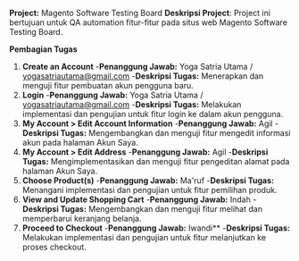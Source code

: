 
**Project:** Magento Software Testing Board
**Deskripsi Project**:
Project ini bertujuan untuk QA automation fitur-fitur pada situs web Magento Software Testing Board.

**Pembagian Tugas**
1.  **Create an Account**
    -**Penanggung Jawab:** Yoga Satria Utama / yogasatriautama@gmail.com
    -**Deskripsi Tugas:** Menerapkan dan menguji fitur pembuatan akun pengguna baru.
2.  **Login**
    -**Penanggung Jawab:** Yoga Satria Utama / yogasatriautama@gmail.com
    -**Deskripsi Tugas:** Melakukan implementasi dan pengujian untuk fitur login ke dalam akun pengguna.
3.  **My Account > Edit Account Information**
    -**Penanggung Jawab:** Agil
    -**Deskripsi Tugas:** Mengembangkan dan menguji fitur mengedit informasi akun pada halaman Akun Saya.
4.  **My Account > Edit Address**
    -**Penanggung Jawab:** Agil
    -**Deskripsi Tugas:** Mengimplementasikan dan menguji fitur pengeditan alamat pada halaman Akun Saya.
5.  **Choose Product(s)**
    -**Penanggung Jawab:** Ma'ruf
    -**Deskripsi Tugas:** Menangani implementasi dan pengujian untuk fitur pemilihan produk.
6.  **View and Update Shopping Cart**
    -**Penanggung Jawab:** Indah
    -**Deskripsi Tugas:** Mengembangkan dan menguji fitur melihat dan memperbarui keranjang belanja.
7.  **Proceed to Checkout**
    -**Penanggung Jawab:** Iwandi**
    -**Deskripsi Tugas:** Melakukan implementasi dan pengujian untuk fitur melanjutkan ke proses checkout.